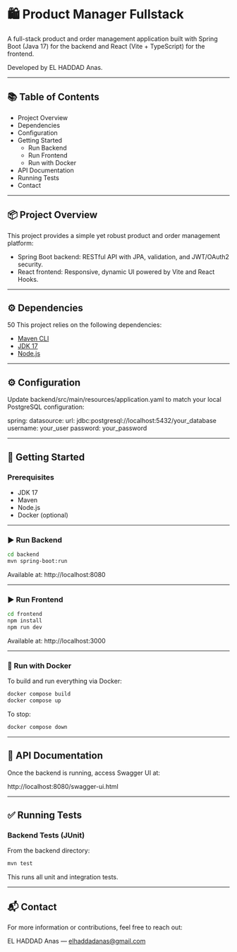 # 🛍️ Product Manager Fullstack

A full-stack product and order management application built with Spring Boot (Java 17) for the backend and React (Vite + TypeScript) for the frontend.

Developed by EL HADDAD Anas.

---

## 📚 Table of Contents

- Project Overview
- Dependencies
- Configuration
- Getting Started
  - Run Backend
  - Run Frontend
  - Run with Docker
- API Documentation
- Running Tests
- Contact

---

## 📦 Project Overview

This project provides a simple yet robust product and order management platform:

- Spring Boot backend: RESTful API with JPA, validation, and JWT/OAuth2 security.
- React frontend: Responsive, dynamic UI powered by Vite and React Hooks.

---

## ⚙️ Dependencies
50  This project relies on the following dependencies:
- [Maven CLI](https://maven.apache.org/)
- [JDK 17](https://openjdk.java.net/projects/jdk/17/)
- [Node.js](https://nodejs.org/)

---

## ⚙️ Configuration

Update backend/src/main/resources/application.yaml to match your local PostgreSQL configuration:

spring:
  datasource:
    url: jdbc:postgresql://localhost:5432/your_database
    username: your_user
    password: your_password

---

## 🚀 Getting Started

### Prerequisites

- JDK 17
- Maven
- Node.js
- Docker (optional)

---

### ▶️ Run Backend
```bash
cd backend
mvn spring-boot:run
```

Available at: http://localhost:8080

---

### ▶️ Run Frontend
```bash
cd frontend
npm install
npm run dev
```
Available at: http://localhost:3000

---

### 🐳 Run with Docker

To build and run everything via Docker:

```bash
docker compose build
docker compose up
```
To stop:

```bash
docker compose down
```

---

## 📑 API Documentation

Once the backend is running, access Swagger UI at:

http://localhost:8080/swagger-ui.html

---

## ✅ Running Tests

### Backend Tests (JUnit)

From the backend directory:
```bash
mvn test
```

This runs all unit and integration tests.

---

## 📬 Contact

For more information or contributions, feel free to reach out:

EL HADDAD Anas — elhaddadanas@gmail.com
